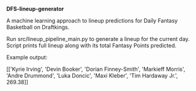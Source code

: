 **DFS-lineup-generator**

A machine learning approach to lineup predictions for Daily Fantasy Basketball on Draftkings.

Run src/lineup_pipeline_main.py to generate a lineup for the current day. Script prints full lineup along with its total Fantasy Points predicted. 

Example output:

[['Kyrie Irving', 'Devin Booker', 'Dorian Finney-Smith', 'Markieff Morris', 'Andre Drummond', 'Luka Doncic', 'Maxi Kleber', 'Tim Hardaway Jr.', 269.38]]
 

